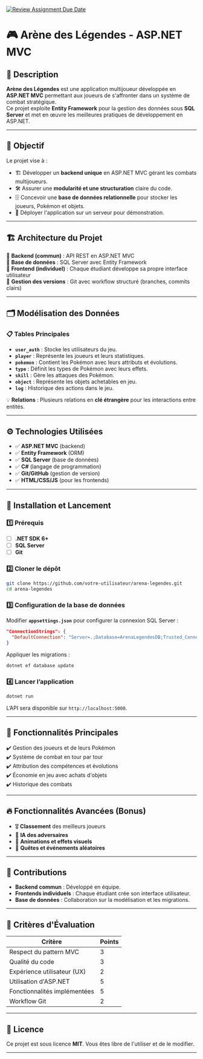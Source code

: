 [![Review Assignment Due Date](https://classroom.github.com/assets/deadline-readme-button-22041afd0340ce965d47ae6ef1cefeee28c7c493a6346c4f15d667ab976d596c.svg)](https://classroom.github.com/a/0E1ES0GJ)


# 🎮 Arène des Légendes - ASP.NET MVC

## 📌 Description
**Arène des Légendes** est une application multijoueur développée en **ASP.NET MVC** permettant aux joueurs de s'affronter dans un système de combat stratégique.  
Ce projet exploite **Entity Framework** pour la gestion des données sous **SQL Server** et met en œuvre les meilleures pratiques de développement en ASP.NET.

---

## 🎯 Objectif
Le projet vise à :
- 🏗️ Développer un **backend unique** en ASP.NET MVC gérant les combats multijoueurs.
- 🛠️ Assurer une **modularité et une structuration** claire du code.
- 🗄️ Concevoir une **base de données relationnelle** pour stocker les joueurs, Pokémon et objets.
- 🚀 Déployer l'application sur un serveur pour démonstration.

---

## 🏗️ Architecture du Projet
📌 **Backend (commun)** : API REST en ASP.NET MVC  
📌 **Base de données** : SQL Server avec Entity Framework  
📌 **Frontend (individuel)** : Chaque étudiant développe sa propre interface utilisateur  
📌 **Gestion des versions** : Git avec workflow structuré (branches, commits clairs)  

---

## 🗂️ Modélisation des Données
### 📋 Tables Principales
- **`user_auth`** : Stocke les utilisateurs du jeu.
- **`player`** : Représente les joueurs et leurs statistiques.
- **`pokemon`** : Contient les Pokémon avec leurs attributs et évolutions.
- **`type`** : Définit les types de Pokémon avec leurs effets.
- **`skill`** : Gère les attaques des Pokémon.
- **`object`** : Représente les objets achetables en jeu.
- **`log`** : Historique des actions dans le jeu.

💡 **Relations** : Plusieurs relations en **clé étrangère** pour les interactions entre entités.

---

## ⚙️ Technologies Utilisées
- ✅ **ASP.NET MVC** (backend)
- ✅ **Entity Framework** (ORM)
- ✅ **SQL Server** (base de données)
- ✅ **C#** (langage de programmation)
- ✅ **Git/GitHub** (gestion de version)
- ✅ **HTML/CSS/JS** (pour les frontends)

---

## 🚀 Installation et Lancement

### 1️⃣ Prérequis
- [ ] **.NET SDK 6+**
- [ ] **SQL Server**
- [ ] **Git**

### 2️⃣ Cloner le dépôt
```bash
git clone https://github.com/votre-utilisateur/arena-legendes.git
cd arena-legendes
```

### 3️⃣ Configuration de la base de données
Modifier **`appsettings.json`** pour configurer la connexion SQL Server :
```json
"ConnectionStrings": {
  "DefaultConnection": "Server=.;Database=ArenaLegendesDB;Trusted_Connection=True;MultipleActiveResultSets=true"
}
```

Appliquer les migrations :
```bash
dotnet ef database update
```

### 4️⃣ Lancer l’application
```bash
dotnet run
```
L’API sera disponible sur `http://localhost:5000`.

---

## 📜 Fonctionnalités Principales
✔️ Gestion des joueurs et de leurs Pokémon  
✔️ Système de combat en tour par tour  
✔️ Attribution des compétences et évolutions  
✔️ Économie en jeu avec achats d'objets  
✔️ Historique des combats  

---

## 🔥 Fonctionnalités Avancées (Bonus)
- 🎖️ **Classement** des meilleurs joueurs
- 🧠 **IA des adversaires**
- 🎨 **Animations et effets visuels**
- 📜 **Quêtes et événements aléatoires**

---

## 👥 Contributions
- **Backend commun** : Développé en équipe.
- **Frontends individuels** : Chaque étudiant crée son interface utilisateur.
- **Base de données** : Collaboration sur la modélisation et les migrations.

---

## 📌 Critères d'Évaluation

| Critère | Points |
|---------|--------|
| Respect du pattern MVC | 3 |
| Qualité du code | 3 |
| Expérience utilisateur (UX) | 2 |
| Utilisation d'ASP.NET | 5 |
| Fonctionnalités implémentées | 5 |
| Workflow Git | 2 |

---

## 📜 Licence
Ce projet est sous licence **MIT**. Vous êtes libre de l'utiliser et de le modifier.

---

